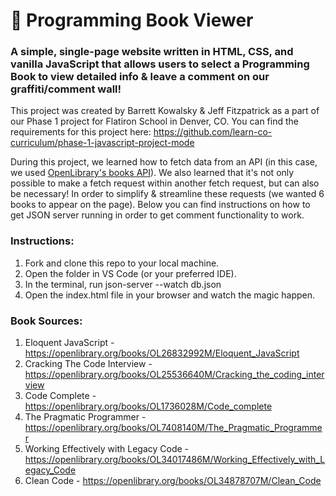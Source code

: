 # 📖 Programming Book Viewer

### A simple, single-page website written in HTML, CSS, and vanilla JavaScript that allows users to select a Programming Book to view detailed info & leave a comment on our graffiti/comment wall!

This project was created by Barrett Kowalsky & Jeff Fitzpatrick as a part of our Phase 1 project for Flatiron School in Denver, CO. You can find the requirements for this project here: https://github.com/learn-co-curriculum/phase-1-javascript-project-mode

During this project, we learned how to fetch data from an API (in this case, we used <a href="https://openlibrary.org/dev/docs/api/books">OpenLibrary's books API</a>). We also learned that it's not only possible to make a fetch request within another fetch request, but can also be necessary! In order to simplify & streamline these requests (we wanted 6 books to appear on the page). Below you can find instructions on how to get JSON server running in order to get comment functionality to work.

### Instructions:

1. Fork and clone this repo to your local machine.
2. Open the folder in VS Code (or your preferred IDE).
3. In the terminal, run json-server --watch db.json
4. Open the index.html file in your browser and watch the magic happen.

### Book Sources:

1. Eloquent JavaScript - https://openlibrary.org/books/OL26832992M/Eloquent_JavaScript
2. Cracking The Code Interview - https://openlibrary.org/books/OL25536640M/Cracking_the_coding_interview
3. Code Complete - https://openlibrary.org/books/OL1736028M/Code_complete
4. The Pragmatic Programmer - https://openlibrary.org/books/OL7408140M/The_Pragmatic_Programmer
5. Working Effectively with Legacy Code - https://openlibrary.org/books/OL34017486M/Working_Effectively_with_Legacy_Code
6. Clean Code - https://openlibrary.org/books/OL34878707M/Clean_Code
